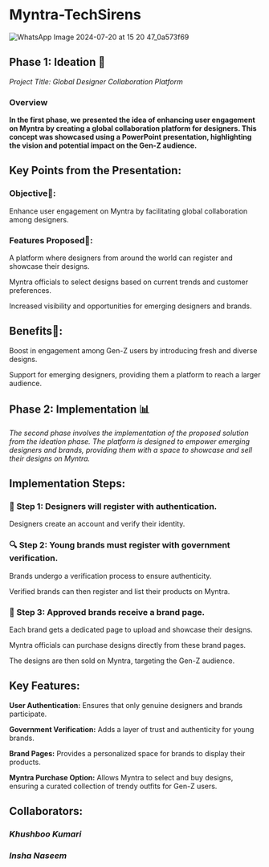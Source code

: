# Myntra-TechSirens
![WhatsApp Image 2024-07-20 at 15 20 47_0a573f69](https://github.com/user-attachments/assets/6d6bf375-5057-4c97-a6f7-3137f8f014c0)

## Phase 1: Ideation 🎤
*Project Title: Global Designer Collaboration Platform*
### Overview
**In the first phase, we presented the idea of enhancing user engagement on Myntra by creating a global collaboration platform for designers. This concept was showcased using a PowerPoint presentation, highlighting the vision and potential impact on the Gen-Z audience.**

## Key Points from the Presentation:
### Objective🎯: 
Enhance user engagement on Myntra by facilitating global collaboration among designers.

### Features Proposed🚀:
A platform where designers from around the world can register and showcase their designs.

Myntra officials to select designs based on current trends and customer preferences.

Increased visibility and opportunities for emerging designers and brands.

## Benefits👀:
Boost in engagement among Gen-Z users by introducing fresh and diverse designs.

Support for emerging designers, providing them a platform to reach a larger audience.

## Phase 2: Implementation 📊
*The second phase involves the implementation of the proposed solution from the ideation phase. The platform is designed to empower emerging designers and brands, providing them with a space to showcase and sell their designs on Myntra.*

## Implementation Steps:
### 🌟 Step 1: Designers will register with authentication.
Designers create an account and verify their identity.

### 🔍 Step 2: Young brands must register with government verification.
Brands undergo a verification process to ensure authenticity.

Verified brands can then register and list their products on Myntra.

### 🎉 Step 3: Approved brands receive a brand page.

Each brand gets a dedicated page to upload and showcase their designs.

Myntra officials can purchase designs directly from these brand pages.

The designs are then sold on Myntra, targeting the Gen-Z audience.

## Key Features:
**User Authentication:** Ensures that only genuine designers and brands participate.

**Government Verification:** Adds a layer of trust and authenticity for young brands.

**Brand Pages:** Provides a personalized space for brands to display their products.

**Myntra Purchase Option:** Allows Myntra to select and buy designs, ensuring a curated collection of trendy outfits for Gen-Z users.

## Collaborators:

### *Khushboo Kumari*

### *Insha Naseem*
